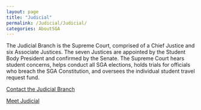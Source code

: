 ```yaml
---
layout: page
title: "Judicial"
permalink: /Judicial/Judicial/
categories: AboutSGA
---
```


The Judicial Branch is the Supreme Court, comprised of a Chief Justice and six Associate Justices. The seven Justices are appointed by the Student Body President and confirmed by the Senate. The Supreme Court hears student concerns, helps conduct all SGA elections, holds trials for officials who breach the SGA Constitution, and oversees the individual student travel request fund.

[Contact the Judicial Branch](mailto:sgajudicial@floridapoly.edu)

[Meet Judicial](/AboutSGA/MeetJudicial/)